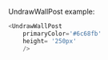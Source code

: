 UndrawWallPost example:
```js 
<UndrawWallPost
    primaryColor='#6c68fb'
    height= '250px'
    />
```